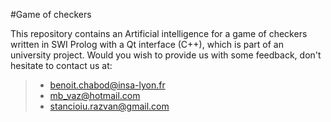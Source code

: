 #Game of checkers

This repository contains an Artificial intelligence for a game of checkers written in SWI Prolog with a Qt interface (C++), which is part of an university project. 
Would you wish to provide us with some feedback, don't hesitate to contact us at: 
 > - benoit.chabod@insa-lyon.fr <br />
 > - mb_vaz@hotmail.com <br />
 > - stancioiu.razvan@gmail.com <br />